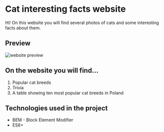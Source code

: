 # Cat interesting facts website

Hi! On this website you will find several photos of cats and some interesting facts about them.

## Preview
![website preview](https://media.giphy.com/media/0JUuE8bFkZz66EUSWN/giphy.gif)
## On the website you will find...
1. Popular cat breeds
2. Trivia
3. A table showing ten most popular cat breeds in Poland

## Technologies used in the project
- BEM - Block Element Modifier
- ES6+
